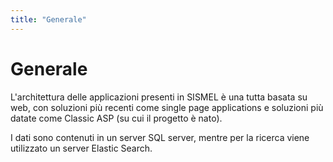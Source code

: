 ```yaml
---
title: "Generale"
---
```



Generale
===

L'architettura delle applicazioni presenti in SISMEL è una tutta basata su web, con soluzioni più recenti come single page applications e soluzioni più datate come Classic ASP (su cui il progetto è nato).

I dati sono contenuti in un server SQL server, mentre per la ricerca viene utilizzato un server Elastic Search.

